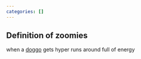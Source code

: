 ```yaml
---
categories: []
---
```


## Definition of zoomies

when a [doggo](./doggo) gets hyper runs around full of energy
